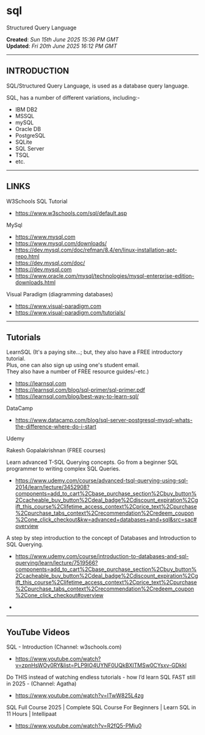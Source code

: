 # sql
Structured Query Language

**Created**: *Sun 15th June 2025 15:36 PM GMT*  
**Updated**: *Fri 20th June 2025 16:12 PM GMT*  

-----

## INTRODUCTION

SQL/Structured Query Language, is used as a database query language.

SQL, has a number of different variations, including:-

- IBM DB2  
- MSSQL  
- mySQL  
- Oracle DB   
- PostgreSQL  
- SQLite  
- SQL Server  
- TSQL  
- etc.
  
-----

## LINKS

W3Schools SQL Tutorial  
- https://www.w3schools.com/sql/default.asp

MySql  
- https://www.mysql.com
- https://www.mysql.com/downloads/
- https://dev.mysql.com/doc/refman/8.4/en/linux-installation-apt-repo.html  
- https://dev.mysql.com/doc/  
- https://dev.mysql.com
- https://www.oracle.com/mysql/technologies/mysql-enterprise-edition-downloads.html  

Visual Paradigm (diagramming databases)     
- https://www.visual-paradigm.com
- https://www.visual-paradigm.com/tutorials/  

-----
 
## Tutorials

LearnSQL (It's a paying site...; but, they also have a FREE introductory tutorial.  
Plus, one can also sign up using one's student email.   
They also have a number of FREE resource guides/-etc.)      
- https://learnsql.com  
- https://learnsql.com/blog/sql-primer/sql-primer.pdf  
- https://learnsql.com/blog/best-way-to-learn-sql/

DataCamp  
- https://www.datacamp.com/blog/sql-server-postgresql-mysql-whats-the-difference-where-do-i-start  

Udemy

Rakesh Gopalakrishnan (FREE courses)  

Learn advanced T-SQL Querying concepts. Go from a beginner SQL programmer to writing complex SQL Queries.  

- https://www.udemy.com/course/advanced-tsql-querying-using-sql-2014/learn/lecture/3452908?components=add_to_cart%2Cbase_purchase_section%2Cbuy_button%2Ccacheable_buy_button%2Cdeal_badge%2Cdiscount_expiration%2Cgift_this_course%2Clifetime_access_context%2Cprice_text%2Cpurchase%2Cpurchase_tabs_context%2Crecommendation%2Credeem_coupon%2Cone_click_checkout&kw=advanced+databases+and+sql&src=sac#overview

A step by step introduction to the concept of Databases and Introduction to SQL Querying.  

- https://www.udemy.com/course/introduction-to-databases-and-sql-querying/learn/lecture/7519566?components=add_to_cart%2Cbase_purchase_section%2Cbuy_button%2Ccacheable_buy_button%2Cdeal_badge%2Cdiscount_expiration%2Cgift_this_course%2Clifetime_access_context%2Cprice_text%2Cpurchase%2Cpurchase_tabs_context%2Crecommendation%2Credeem_coupon%2Cone_click_checkout#overview

- 

-----

## YouTube Videos


SQL - Introduction (Channel: w3schools.com)  
- https://www.youtube.com/watch?v=zpnHsWOy0RY&list=PLP9IO4UYNF0UQkBXlTMSw0CYsxv-GDkkI  
  
Do THIS instead of watching endless tutorials - how I’d learn SQL FAST still in 2025 - (Channel: Agatha)     
- https://www.youtube.com/watch?v=ITwW825L4zg

SQL Full Course 2025 | Complete SQL Course For Beginners | Learn SQL in 11 Hours | Intellipaat    
- https://www.youtube.com/watch?v=R2fQ5-PMju0
